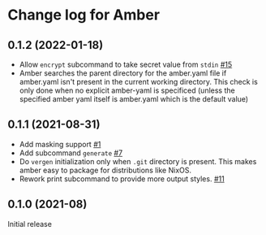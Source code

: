 # Change log for Amber

## 0.1.2 (2022-01-18)

* Allow `encrypt` subcommand to take secret value from `stdin` [#15](https://github.com/fpco/amber/issues/15)
* Amber searches the parent directory for the amber.yaml file if
  amber.yaml isn't present in the current working directory. This
  check is only done when no explicit amber-yaml is specificed (unless
  the specified amber yaml itself is amber.yaml which is the default
  value)

## 0.1.1 (2021-08-31)

* Add masking support [#1](https://github.com/fpco/amber/issues/1)
* Add subcommand `generate` [#7](https://github.com/fpco/amber/pull/7)
* Do `vergen` initialization only when `.git` directory is
  present. This makes amber easy to package for distributions like
  NixOS.
* Rework print subcommand to provide more output styles.
  [#11](https://github.com/fpco/amber/pull/11)

## 0.1.0 (2021-08)

Initial release
